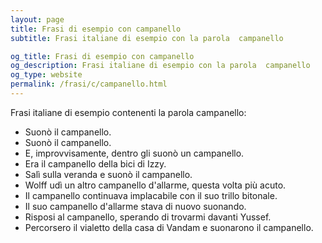 ```yaml
---
layout: page
title: Frasi di esempio con campanello 
subtitle: Frasi italiane di esempio con la parola  campanello

og_title: Frasi di esempio con campanello 
og_description: Frasi italiane di esempio con la parola  campanello
og_type: website
permalink: /frasi/c/campanello.html
---
```


Frasi italiane di esempio contenenti la parola campanello:


- Suonò il campanello.
- Suonò il campanello.
- E, improvvisamente, dentro gli suonò un campanello.
- Era il campanello della bici di Izzy.
- Salì sulla veranda e suonò il campanello.
- Wolff udì un altro campanello d'allarme, questa volta più acuto.
- Il campanello continuava implacabile con il suo trillo bitonale.
- Il suo campanello d'allarme stava di nuovo suonando.
- Risposi al campanello, sperando di trovarmi davanti Yussef.
- Percorsero il vialetto della casa di Vandam e suonarono il campanello.
